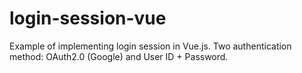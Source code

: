# login-session-vue
Example of implementing login session in Vue.js. Two authentication method: OAuth2.0 (Google) and User ID + Password.
